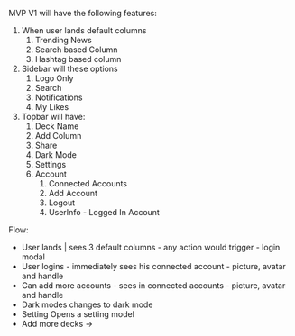 MVP V1 will have the following features:

1. When user lands default columns
   1. Trending News
   2. Search based Column
   3. Hashtag based column
2. Sidebar will these options
   1. Logo Only
   2. Search
   3. Notifications
   4. My Likes
3. Topbar will have:
   1. Deck Name
   2. Add Column
   3. Share
   4. Dark Mode
   5. Settings
   6. Account
      1. Connected Accounts
      2. Add Account
      3. Logout
      4. UserInfo - Logged In Account

Flow:
- User lands | sees 3 default columns - any action would trigger - login modal
- User logins - immediately sees his connected account - picture, avatar and handle
- Can add more accounts - sees in connected accounts - picture, avatar and handle
- Dark modes changes to dark mode
- Setting Opens a setting model
- Add more decks -> 